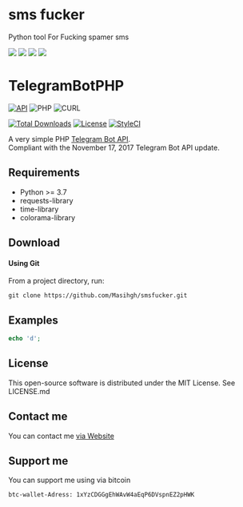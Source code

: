 # sms fucker
Python tool For Fucking spamer sms

<img src="https://img.shields.io/badge/python-%203.7-blue"> <img src="https://img.shields.io/github/license/masihgh/smsfucker?color=red"> <img src="https://img.shields.io/badge/Version-1.0-blueviolet"> <img src="https://img.shields.io/github/forks/masihgh/smsfucker?style=social">

# TelegramBotPHP
[![API](https://img.shields.io/badge/Telegram%20Bot%20API-November%2017%2C%202017-36ade1.svg)](https://core.telegram.org/bots/api)
![PHP](https://img.shields.io/badge/php-%3E%3D5.3-8892bf.svg)
![CURL](https://img.shields.io/badge/cURL-required-green.svg)

[![Total Downloads](https://poser.pugx.org/eleirbag89/telegrambotphp/downloads)](https://packagist.org/packages/eleirbag89/telegrambotphp)
[![License](https://poser.pugx.org/eleirbag89/telegrambotphp/license)](https://packagist.org/packages/eleirbag89/telegrambotphp)
[![StyleCI](https://styleci.io/repos/38492095/shield?branch=master)](https://styleci.io/repos/38492095)

A very simple PHP [Telegram Bot API](https://core.telegram.org/bots).    
Compliant with the November 17, 2017 Telegram Bot API update.

Requirements
---------
* Python >= 3.7
* requests-library
* time-library
* colorama-library


Download
---------

#### Using Git

From a project directory, run:
```
git clone https://github.com/Masihgh/smsfucker.git
```

Examples
---------

```php
echo 'd';
```

License
------------

This open-source software is distributed under the MIT License. See LICENSE.md

Contact me
------------

You can contact me [via Website](https://masihgh.ir)

Support me
------------

You can support me using via bitcoin
</br>
```
btc-wallet-Adress: 1xYzCDGGgEhWAvW4aEqP6DVspnEZ2pHWK
```
